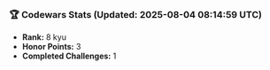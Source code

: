 ### 🏆 Codewars Stats (Updated: 2025-08-04 08:14:59 UTC)

- **Rank:** 8 kyu
- **Honor Points:** 3
- **Completed Challenges:** 1
